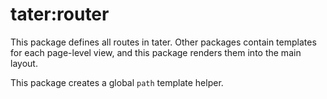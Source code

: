 # tater:router

This package defines all routes in tater. Other packages contain templates for each page-level view, and this package renders them into the main layout.

This package creates a global `path` template helper.